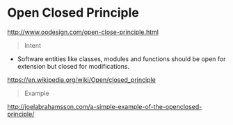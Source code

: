 # Open Closed Principle

http://www.oodesign.com/open-close-principle.html

> Intent

- Software entities like classes, modules and functions should be open for extension but closed for modifications.

https://en.wikipedia.org/wiki/Open/closed_principle

> Example

http://joelabrahamsson.com/a-simple-example-of-the-openclosed-principle/
